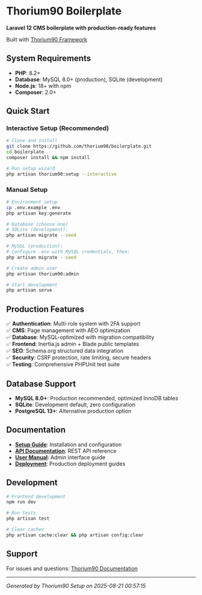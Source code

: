# Thorium90 Boilerplate

**Laravel 12 CMS boilerplate with production-ready features**

Built with [Thorium90 Framework](https://github.com/thorium90/boilerplate)

## System Requirements

- **PHP**: 8.2+
- **Database**: MySQL 8.0+ (production), SQLite (development)
- **Node.js**: 18+ with npm
- **Composer**: 2.0+

## Quick Start

### Interactive Setup (Recommended)
```bash
# Clone and install
git clone https://github.com/thorium90/boilerplate.git
cd boilerplate
composer install && npm install

# Run setup wizard
php artisan thorium90:setup --interactive
```

### Manual Setup
```bash
# Environment setup
cp .env.example .env
php artisan key:generate

# Database (choose one)
# SQLite (development):
php artisan migrate --seed

# MySQL (production):
# Configure .env with MySQL credentials, then:
php artisan migrate --seed

# Create admin user
php artisan thorium90:admin

# Start development
php artisan serve
```

## Production Features

✅ **Authentication**: Multi-role system with 2FA support  
✅ **CMS**: Page management with AEO optimization  
✅ **Database**: MySQL-optimized with migration compatibility  
✅ **Frontend**: Inertia.js admin + Blade public templates  
✅ **SEO**: Schema.org structured data integration  
✅ **Security**: CSRF protection, rate limiting, secure headers  
✅ **Testing**: Comprehensive PHPUnit test suite  

## Database Support

- **MySQL 8.0+**: Production recommended, optimized InnoDB tables
- **SQLite**: Development default, zero configuration
- **PostgreSQL 13+**: Alternative production option

## Documentation

- **[Setup Guide](docs/client/SETUP.md)**: Installation and configuration
- **[API Documentation](docs/client/API.md)**: REST API reference
- **[User Manual](docs/client/MANUAL.md)**: Admin interface guide
- **[Deployment](docs/deployment/)**: Production deployment guides

## Development

```bash
# Frontend development
npm run dev

# Run tests
php artisan test

# Clear caches
php artisan cache:clear && php artisan config:clear
```

## Support

For issues and questions: [Thorium90 Documentation](https://thorium90.com/docs)

---
*Generated by Thorium90 Setup on 2025-08-21 00:57:15*
